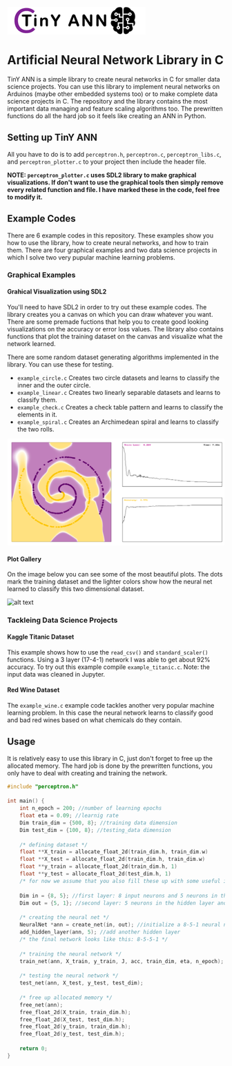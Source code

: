 ![alt text](https://github.com/Imetomi/TinY-ANN/blob/master/img/tinyann.png)

# Artificial Neural Network Library in C

TinY ANN is a simple library to create neural networks in C for smaller data science projects. You can use this library to implement neural networks on Arduinos (maybe other embedded systems too) or to make complete data science projects in C. The repository and the library contains the most important data managing and feature scaling algorithms too. The prewritten functions do all the hard job so it feels like creating an ANN in Python.

## Setting up TinY ANN

All you have to do is to add `perceptron.h`, `perceptron.c`, `perceptron_libs.c`, and `perceptron_plotter.c` to your project then include the header file. 

**NOTE: `perceptron_plotter.c` uses SDL2 library to make graphical visualizations. If don't want to use the graphical tools then simply remove every related function and file. I have marked these in the code, feel free to modify it.**

## Example Codes

There are 6 example codes in this repository. These examples show you how to use the library, how to create neural networks, and how to train them. There are four graphical examples and two data science projects in which I solve two very pupular machine learning problems.

### Graphical Examples

#### Grahical Visualization using SDL2

You'll need to have SDL2 in order to try out these example codes. The library creates you a canvas on which you can draw whatever you want. There are some premade fuctions that help you to create good looking visualizations on the accuracy or error loss values. The library also contains functions that plot the training dataset on the canvas and visualize what the network learned.

There are some random dataset generating algorithms implemented in the library. You can use these for testing.

- `example_circle.c`	Creates two circle datasets and learns to classify the inner and the outer circle.
- `example_linear.c`	Creates two linearly separable datasets and learns to classify them.
- `example_check.c`		Creates a check table pattern and learns to classify the elements in it.
- `example_spiral.c`	Creates an Archimedean spiral and learns to classify the two rolls. 

![alt text](https://github.com/Imetomi/TinY-ANN/blob/master/img/plot.png)
	
#### Plot Gallery

On the image below you can see some of the most beautiful plots. The dots mark the training dataset and the lighter colors show how the neural net learned to classify this two dimensional dataset.

![alt text](https://github.com/Imetomi/TinY-ANN/blob/master/img/plot_gallery.png)

### Tackleing Data Science Projects

#### Kaggle Titanic Dataset

This example shows how to use the `read_csv()` and `standard_scaler()` functions. Using a 3 layer (17-4-1) network I was able to get about 92% accuracy. To try out this example compile `example_titanic.c`. Note: the input data was cleaned in Jupyter. 

#### Red Wine Dataset

The `example_wine.c` example code tackles another very popular machine learning problem. In this case the neural network learns to classify good and bad red wines based on what chemicals do they contain.

## Usage

It is relatively easy to use this library in C, just don't forget to free up the allocated memory. The hard job is done by the prewritten functions, you only have to deal with creating and training the network.


```C
#include "perceptron.h"

int main() {
    int n_epoch = 200; //number of learning epochs
    float eta = 0.09; //learnig rate
    Dim train_dim = {500, 8}; //training data dimension
    Dim test_dim = {100, 8}; //testing_data dimension

    /* defining dataset */
    float **X_train = allocate_float_2d(train_dim.h, train_dim.w)
    float **X_test = allocate_float_2d(train_dim.h, train_dim.w)
    float **y_train = allocate_float_2d(train_dim.h, 1)
    float **y_test = allocate_float_2d(test_dim.h, 1)
    /* for now we assume that you also fill these up with some useful information. */

    Dim in = {8, 5}; //first layer: 8 input neurons and 5 neurons in the hidden layer
    Dim out = {5, 1}; //second layer: 5 neurons in the hidden layer and 1 output neuron

    /* creating the neural net */
    NeuralNet *ann = create_net(in, out); //initialize a 8-5-1 neural network
    add_hidden_layer(ann, 5); //add another hidden layer
    /* the final network looks like this: 8-5-5-1 */

    /* training the neural network */
    train_net(ann, X_train, y_train, J, acc, train_dim, eta, n_epoch);

    /* testing the neural network */
    test_net(ann, X_test, y_test, test_dim);

    /* free up allocated memory */
    free_net(ann);
    free_float_2d(X_train, train_dim.h);
    free_float_2d(X_test, test_dim.h);
    free_float_2d(y_train, train_dim.h);
    free_float_2d(y_test, test_dim.h);

    return 0;
}
```